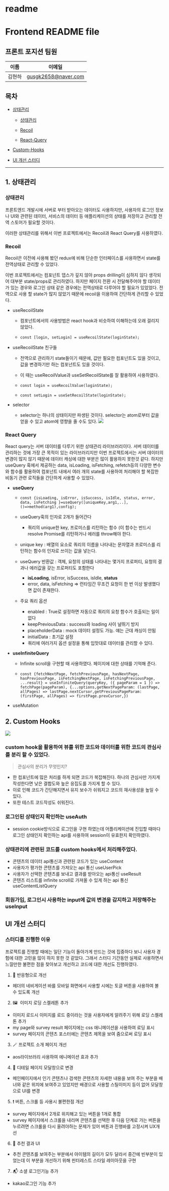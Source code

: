 # readme

# Frontend README file

## 프론트 포지션 팀원

|  이름  |       이메일        |
| :----: | :-----------------: |
| 김현하 | gusgk2658@naver.com |

## 목차

- [상태관리](#1-상태관리)

  - [상태관리](#상태관리)

  - [Recoil](#Recoil)

  - [React-Query](#React-Query)

- [Custom-Hooks](#2-Custom-Hooks)
- [UI 개선 스터디](#3-스터디)

---

## 1. 상태관리

### 상태관리

프론트엔드 개발시에 서버로 부터 받아오는 데이터도 사용하지만, 사용자의 로그인 정보나 UI와 관련된 데이터, 서비스의 데이터 등 애플리케이션의 상태를 저장하고 관리할 전역 스토어가 필요할 것이다.

이러한 상태관리를 위해서 이번 프로젝트에서는 Recoil과 React Query를 사용하였다.

### Recoil

Recoil은 이전에 사용해 봤던 redux에 비해 단순한 인터페이스를 사용하면서 state를 전역상태로 관리할 수 있었다.

이번 프로젝트에서는 컴포넌트 뎁스가 깊지 않아 props drilling이 심하지 않다 생각되어 대부분 state/props로 관리하였다. 하지만 페이지 전환 시 전달해주어야 할 데이터가 있는 경우와 로그인 상태 같은 경우에는 전역상태로 다루어야 할 필요가 있었었다. 전역으로 사용 할 state가 많지 않았기 때문에 recoil을 이용하여 간단하게 관리할 수 있었다.

- useRecoilState

  - 컴포넌트에서의 사용방법은 react hook과 비슷하여 이해하는데 오래 걸리지 않았다.

  - `const [login, setLogin] = useRecoilState(loginState);`

- useRecoilState 친구들

  - 전역으로 관리하기 state들이기 때문에, 값만 필요한 컴포넌트도 있을 것이고, 값을 변경하기만 하는 컴포넌트도 있을 것이다.

  - 이 때는 useRecoilValue과 useSetRecoilState를 잘 활용하여 사용하였다.

  - `const login = useRecoilValue(loginState);`

  - `const setLogin = useSetRecoilState(loginState);`

- selector

  - selector는 하나의 상태이지만 파생된 것이다. selector는 atom로부터 값을 얻을 수 있고 atom에 영향을 줄 수도 있다.
    <img src="public/images/selector.png" />

### React Query

React query는 서버 데이터를 다루기 위한 상태관리 라이브러리이다. 서버 데이터를 관리하는 것에 가장 큰 목적이 있는 라이브러리지만 이번 프로젝트에서는 서버 데이터의 변경이 많지 않기 때문에 데이터 캐싱에 대한 부분은 많이 활용하지 못한것 같다. 하지만 useQuery 훅에서 제공하는 data, isLoading, isFetching, refetch등의 다양한 변수와 함수를 활용하여 컴포넌트 내에서 여러 개의 state를 사용하여 처리해야 할 복잡한 비동기 관련 로직들을 간단하게 사용할 수 있었다.

- **useQuery**

  - `const {isLoading, isError, isSuccess, isIdle, status, error, data, isFetching }=useQuery([uniqueKey,arg1,..],()=>method(arg1),config);`

  - useQuery훅의 인자로 2개가 들어간다
    - 쿼리의 unique한 key, 프로미스를 리턴하는 함수 (이 함수는 반드시 resolve Promise를 리턴하거나 에러를 throw해야 한다.
  - unique key : 배열의 요소로 쿼리의 이름을 나타내는 문자열과 프로미스를 리턴하는 함수의 인자로 쓰이는 값을 넣는다.
  - useQuery 반환값 : 객체, 요청의 상태를 나타내는 몇가지 프로퍼티, 요청의 결과나 에러값을 갖는 프로퍼티도 포함한다

    - **isLoading**, isError, isSuccess, isIdle, **status**
    - error, data, isFetching ⇒ 런타임간 무조건 요청이 한 번 이상 발생했다면 값이 존재한다.

  - 주요 쿼리 옵션
    - enabled : True로 설정하면 자동으로 쿼리의 요청 함수가 호출되는 일이 없다
    - keepPreviousData : success와 loading 사이 널뛰기 방지
    - placeholderData : mock 데이터 설정도 가능. 얘는 근데 캐싱이 안됨
    - initialData : 초기값 설정
    - 쿼리에 여러가지 옵션 설정을 통해 입맛대로 데이터를 관리할 수 있다.

- **useInfiniteQuery**

  - Infinite scroll을 구현할 때 사용하였다. 페이지에 대한 상태를 기억해 준다.

  - `const {fetchNextPage, fetchPreviousPage, hasNextPage, hasPreviousPage, isFetchingNextPage, isFetchingPreviousPage, ...result} = useInfiniteQuery(queryKey, ({ pageParam = 1 }) => fetchPage(pageParam), {...options,getNextPageParam: (lastPage, allPages) => lastPage.nextCursor,getPreviousPageParam: (firstPage, allPages) => firstPage.prevCursor,})`

- useMutation

## 2. Custom Hooks

<img src="public/images/structure.png"/>

### custom hook을 활용하여 뷰를 위한 코드와 데이터를 위한 코드의 관심사를 분리 할 수 있었다.

> 관심사의 분리가 무엇인지?

- 한 컴포넌트에 많은 처리를 하게 되면 코드가 복잡해진다. 하나의 관심사만 가지게 작성한다면 낮은 결합도와 높은 응집도를 가지게 할 수 있다.
- 이로 인해 코드가 간단해지면서 유지 보수가 쉬워지고 코드의 재사용성을 높일 수 있다.
- 또한 테스트 코드작성도 쉬워진다.

### 로그인된 상태인지 확인하는 useAuth

- session cookie방식으로 로그인을 구현 하였는데 어플리케이션에 진입할 때마다 로그인 상태인지 확인하는 api를 사용하여 session이 유효한지 확인하였다.

### 상태관리에 관련된 코드를 custom hooks에서 처리해주었다.

- 콘텐츠의 데이터 api통신과 관련된 코드가 있는 useContent
- 사용자가 평가한 콘텐츠를 가져오는 api 통신 useUserPick
- 사용자가 선택한 콘텐츠를 보내고 결과를 받아오는 api통신 useResult
- 콘텐츠 리스트를 infinite scroll로 가져올 수 있게 하는 api 통신 useContentListQuery

### 회원가입, 로그인시 사용하는 input에 값의 변경을 감지하고 저장해주는 useInput

## UI 개선 스터디

### 스터디를 진행한 이유

프로젝트를 진행할 때에는 일단 기능이 돌아가게 만드는 것에 집중하다 보니 사용자 경험에 대한 고민을 많이 하지 못한 것 같았다. 그래서 스터디 기간동안 실제로 사용하면서 느낄만한 불편한 점을 찾아보고 개선하고 코드에 대한 개선도 진행하였다.

1. 📱 반응형으로 개선

- 헤더의 네비게이션 바를 모바일 화면에서 사용할 시에는 토글 버튼을 사용하여 볼 수 있도록 개선

2. 🖼  이미지 로딩 스켈레톤 추가

- 이미지 로드시 이미지를 로드 중이라는 것을 사용자에게 알려주기 위해 로딩 스켈레톤 추가
- my page와 survey result 페이지에는 css 애니메이션을 사용하여 로딩 표시
- survey 페이지의 콘텐츠 포스터에는 콘텐츠 제목을 보여 줌으로써 로딩 표시

3.  🪄 프로젝트 소개 페이지 개선

- aos라이브러리 사용하여 에니메이션 효과 추가

4. 📜 디테일 페이지 모달창으로 변경

- 메인페이지에서 인기 콘텐츠나 검색한 콘텐츠의 자세한 내용을 보여 주는 부분을 배너와 같은 위치에 보여주고 있었지만 배경으로 사용할 스틸이미지 등이 없어 모달창으로 UI를 변경

5.  ❗️ 버튼, 스크롤 등 사용시 불편한점 개선

- survey 페이지에서 2개로 위치해고 있는 버튼을 1개로 통합
- survey 페이지에서 스크롤을 내리며 콘텐츠를 선택한 후 다음 단계로 가는 버튼을 누르려면 스크롤을 다시 올려야하는 문제가 있어 버튼과 진행바를 고정시켜 UX개선

6.  🎨 추천 결과 UI

- 추천 콘텐츠를 보여주는 부분에서 아이템의 길이가 모두 달라서 중간에 빈부분이 있었는데 이 부분을 개선하기 위해 핀터레스트 스타일 레이아웃을 구현

7.  📬 소셜 로그인기능 추가

- kakao로그인 기능 추가
